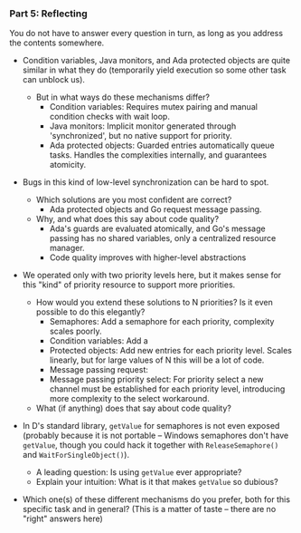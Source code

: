 ### Part 5: Reflecting

You do not have to answer every question in turn, as long as you address the contents somewhere.

- Condition variables, Java monitors, and Ada protected objects are quite similar in what they do (temporarily yield execution so some other task can unblock us).
  - But in what ways do these mechanisms differ?
    - Condition variables: Requires mutex pairing and manual condition checks with wait loop.
    - Java monitors: Implicit monitor generated through 'synchronized', but no native support for priority.
    - Ada protected objects: Guarded entries automatically queue tasks. Handles the complexities internally, and guarantees atomicity.

- Bugs in this kind of low-level synchronization can be hard to spot.
  - Which solutions are you most confident are correct?
    - Ada protected objects and Go request message passing.
  - Why, and what does this say about code quality?
    - Ada's guards are evaluated atomically, and Go's message passing has no shared variables, only a centralized resource manager.
    - Code quality improves with higher-level abstractions

- We operated only with two priority levels here, but it makes sense for this "kind" of priority resource to support more priorities.
  - How would you extend these solutions to N priorities? Is it even possible to do this elegantly?
    - Semaphores: Add a semaphore for each priority, complexity scales poorly.
    - Condition variables: Add a 
    - Protected objects: Add new entries for each priority level. Scales linearly, but for large values of N this will be a lot of code.
    - Message passing request: 
    - Message passing priority select: For priority select a new channel must be established for each priority level, introducing more complexity to the select workaround.
  - What (if anything) does that say about code quality?

- In D's standard library, `getValue` for semaphores is not even exposed (probably because it is not portable – Windows semaphores don't have `getValue`, though you could hack it together with `ReleaseSemaphore()` and `WaitForSingleObject()`).
  - A leading question: Is using `getValue` ever appropriate?
  - Explain your intuition: What is it that makes `getValue` so dubious?

- Which one(s) of these different mechanisms do you prefer, both for this specific task and in general? (This is a matter of taste – there are no "right" answers here)